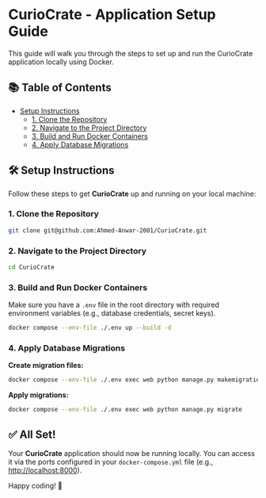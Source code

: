 # CurioCrate - Application Setup Guide

This guide will walk you through the steps to set up and run the CurioCrate application locally using Docker.

## 📚 Table of Contents
- [Setup Instructions](#setup-instructions)
  - [1. Clone the Repository](#1-clone-the-repository)
  - [2. Navigate to the Project Directory](#2-navigate-to-the-project-directory)
  - [3. Build and Run Docker Containers](#3-build-and-run-docker-containers)
  - [4. Apply Database Migrations](#4-apply-database-migrations)

## 🛠️ Setup Instructions

Follow these steps to get **CurioCrate** up and running on your local machine:

### 1. Clone the Repository
```bash
git clone git@github.com:Ahmed-Anwar-2001/CurioCrate.git
```

### 2. Navigate to the Project Directory
```bash
cd CurioCrate
```

### 3. Build and Run Docker Containers
Make sure you have a `.env` file in the root directory with required environment variables (e.g., database credentials, secret keys).

```bash
docker compose --env-file ./.env up --build -d
```

### 4. Apply Database Migrations

**Create migration files:**
```bash
docker compose --env-file ./.env exec web python manage.py makemigrations
```

**Apply migrations:**
```bash
docker compose --env-file ./.env exec web python manage.py migrate
```

## ✅ All Set!

Your **CurioCrate** application should now be running locally. You can access it via the ports configured in your `docker-compose.yml` file (e.g., [http://localhost:8000](http://localhost:8000)).

Happy coding! 🚀
